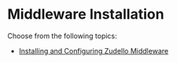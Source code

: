 # Middleware Installation

Choose from the following topics:

- [Installing and Configuring Zudello Middleware](installing-and-configuring-zudello-middleware.md)
